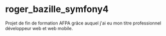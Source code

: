 # roger_bazille_symfony4

Projet de fin de formation AFPA grâce auquel j'ai eu mon titre professionnel développeur web et web mobile.
